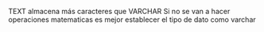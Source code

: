 TEXT almacena más caracteres que VARCHAR
Si no se van a hacer operaciones matematicas es mejor establecer el tipo de dato como varchar